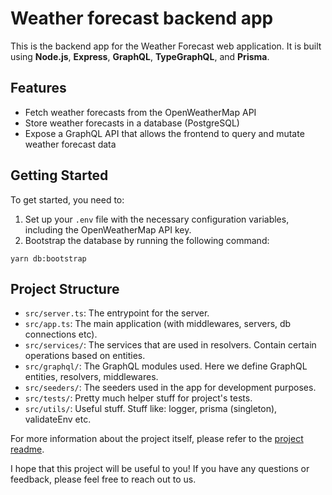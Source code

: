 # Weather forecast backend app

This is the backend app for the Weather Forecast web application. It is built using **Node.js**, **Express**, **GraphQL**, **TypeGraphQL**, and **Prisma**.

## Features

- Fetch weather forecasts from the OpenWeatherMap API
- Store weather forecasts in a database (PostgreSQL)
- Expose a GraphQL API that allows the frontend to query and mutate weather forecast data

## Getting Started

To get started, you need to:

1. Set up your `.env` file with the necessary configuration variables, including the OpenWeatherMap API key.
2. Bootstrap the database by running the following command:

```
yarn db:bootstrap
```


## Project Structure

- `src/server.ts`: The entrypoint for the server.
- `src/app.ts`: The main application (with middlewares, servers, db connections etc).
- `src/services/`: The services that are used in resolvers. Contain certain operations based on entities.
- `src/graphql/`: The GraphQL modules used. Here we define GraphQL entities, resolvers, middlewares.
- `src/seeders/`: The seeders used in the app for development purposes.
- `src/tests/`: Pretty much helper stuff for project's tests.
- `src/utils/`: Useful stuff. Stuff like: logger, prisma (singleton), validateEnv etc.

For more information about the project itself, please refer to the [project readme](../README.md).

I hope that this project will be useful to you! If you have any questions or feedback, please feel free to reach out to us.

